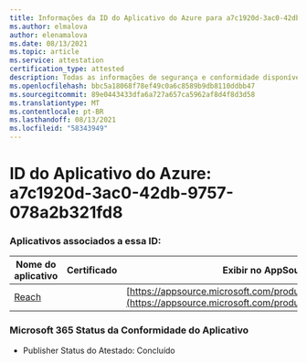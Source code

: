 ```yaml
---
title: Informações da ID do Aplicativo do Azure para a7c1920d-3ac0-42db-9757-078a2b321fd8
ms.author: elmalova
author: elenamalova
ms.date: 08/13/2021
ms.topic: article
ms.service: attestation
certification_type: attested
description: Todas as informações de segurança e conformidade disponíveis para a7c1920d-3ac0-42db-9757-078a2b321fd8.
ms.openlocfilehash: bbc5a18068f78ef49c0a6c8589b9db8110ddbb47
ms.sourcegitcommit: 89e0443433dfa6a727a657ca5962af8d4f8d3d58
ms.translationtype: MT
ms.contentlocale: pt-BR
ms.lasthandoff: 08/13/2021
ms.locfileid: "58343949"
---
```

# <a name="azure-app-id-a7c1920d-3ac0-42db-9757-078a2b321fd8"></a>ID do Aplicativo do Azure: a7c1920d-3ac0-42db-9757-078a2b321fd8


### <a name="apps-associated-with-this-id"></a>Aplicativos associados a essa ID:
| **Nome do aplicativo** | **Certificado** | **Exibir no AppSource** |
|--------------|---------------|-----------------------|
| [Reach](https://docs.microsoft.com/microsoft-365-app-certification/forward/WA200002045) |  | [https://appsource.microsoft.com/product/office/WA200002045](https://appsource.microsoft.com/product/office/WA200002045) |

### <a name="microsoft-365-app-compliance-status"></a>Microsoft 365 Status da Conformidade do Aplicativo
- Publisher Status do Atestado: Concluído
